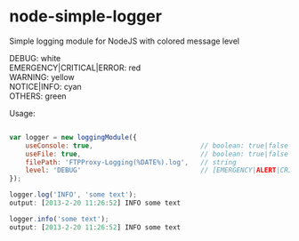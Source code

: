 node-simple-logger
==============

Simple logging module for NodeJS with colored message level

DEBUG: white <br />
EMERGENCY|CRITICAL|ERROR: red <br />
WARNING: yellow <br />
NOTICE|INFO: cyan <br />
OTHERS: green <br />

Usage:
```javascript

var logger = new loggingModule({
	useConsole: true,							// boolean: true|false
	useFile: true,								// boolean: true|false
	filePath: 'FTPProxy-Logging(%DATE%).log', 	// string
	level: 'DEBUG'								// [EMERGENCY|ALERT|CRITICAL|ERROR|WARNING|NOTICE|INFO|DEBUG]
});

logger.log('INFO', 'some text');
output: [2013-2-20 11:26:52] INFO some text

logger.info('some text');
output: [2013-2-20 11:26:52] INFO some text
```